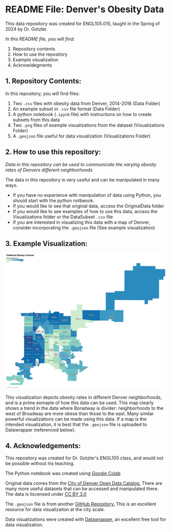 # README File: Denver's Obesity Data


This data repository was created for ENGL105.015, taught in the Spring of 2024 by Dr. Gotzler. 

*In this README file, you will find:* 
1. Repository contents
2. How to use the repository
3. Example visualization
4. Acknowldegments

## 1. Repository Contents:

In this repository, you will find  files:
1. Two `.csv` files with obesity data from Denver, 2014-2016 (Data Folder)
2. An example subset in `.csv` file format (Data Folder)
3. A python notebook (`.ipynb` file) with instructions on how to create subsets from this data
4. Two `.png` files of example visualizations from the dataset (Visualizations Folder)
5. A `.geojson` file useful for data visualization (Visualizations Folder)

## 2. How to use this repository:

*Data in this repository can be used to communicate the varying obesity rates of Denvers different neighborhoods*

The data in this repository is very useful and can be manipulated in many ways.

- If you have no experience with manipulation of data using Python, you should start with the python notbeook.
- If you would like to see that original data, access the OriginalData folder
- If you would like to see examples of how to use this data, access the Visualizations folder or the DataSubset `.csv` file
- If you are interested in visualizing this data with a map of Denver, consider incorporating the `.geojson` file (See example visualization)

## 3. Example Visualization:

![Map displaying obesity rates in Denvers Neighborhoods](Visualizations/ChildhoodObesityMap.png)

This visualization depicts obesity rates in different Denver neighborhoods, and is a prime exmaple of how this data can be used. This map clearly shows a trend in the data where Boradway is divider: neighborhoods to the west of Broadway are more obese than those to the east. Many similar powerful visualizations can be made using this data. If a map is the intended visualization, it is best that the `.geojson` file is uploaded to Datawrapper (referenced below).


## 4. Acknowledgements: 

This repository was created for Dr. Gotzler's ENGL105 class, and would not be possible without his teaching.

The Python notebook was created using [Google Colab](https://colab.google/)

Original data comes from the [City of Denver Open Data Catalog.](https://denvergov.org/opendata) There are many more useful datasets that can be accessed and manipulated there. The data is liscensed under [CC BY 3.0](https://creativecommons.org/licenses/by/3.0/)

The `.geojson` file is from another [GitHub Repository.](https://github.com/blackmad/neighborhoods/blob/master/denver.geojson) This is an excellent resource for data visualizaiton at the city scale. 

Data visualizations were created with [Datawrapper,](https://app.datawrapper.de/) an excellent free tool for data visualization. 




